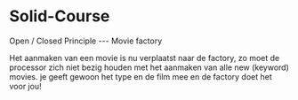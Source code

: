 # Solid-Course
Open / Closed Principle --- Movie factory

Het aanmaken van een movie is nu verplaatst naar de factory,
zo moet de processor zich niet bezig houden met het aanmaken van alle new (keyword) movies.
je geeft gewoon het type en de film mee en de factory doet het voor jou!